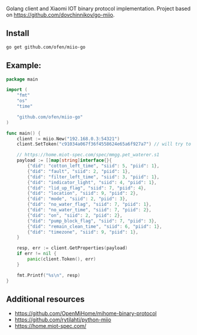 Golang client and Xiaomi IOT binary protocol implementation. Project based on https://github.com/dovchinnikov/go-miio.

## Install
```sh
go get github.com/ofen/miio-go
```

## Example:

```go
package main

import (
    "fmt"
    "os"
    "time"

    "github.com/ofen/miio-go"
)

func main() {
    client := miio.New("192.168.0.3:54321")
    client.SetToken("c91034a067f36f4558624e65a6f927a7") // will try to use token from handshake if not set

    // https://home.miot-spec.com/spec/mmgg.pet_waterer.s1
    payload := []map[string]interface{}{
        {"did": "cotton_left_time", "siid": 5, "piid": 1},
        {"did": "fault", "siid": 2, "piid": 1},
        {"did": "filter_left_time", "siid": 3, "piid": 1},
        {"did": "indicator_light", "siid": 4, "piid": 1},
        {"did": "lid_up_flag", "siid": 7, "piid": 4},
        {"did": "location", "siid": 9, "piid": 2},
        {"did": "mode", "siid": 2, "piid": 3},
        {"did": "no_water_flag", "siid": 7, "piid": 1},
        {"did": "no_water_time", "siid": 7, "piid": 2},
        {"did": "on", "siid": 2, "piid": 2},
        {"did": "pump_block_flag", "siid": 7, "piid": 3},
        {"did": "remain_clean_time", "siid": 6, "piid": 1},
        {"did": "timezone", "siid": 9, "piid": 1},
    }

    resp, err := client.GetProperties(payload)
    if err != nil {
        panic(client.Token(), err)
    }

    fmt.Printf("%s\n", resp)
}

```
## Additional resources
* https://github.com/OpenMiHome/mihome-binary-protocol
* https://github.com/rytilahti/python-miio
* https://home.miot-spec.com/
